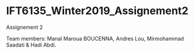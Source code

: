 # IFT6135_Winter2019_Assignement2
Assignement 2

Team members: Manal Maroua BOUCENNA, Andres Lou, Mirmohammad Saadati & Hadi Abdi.
